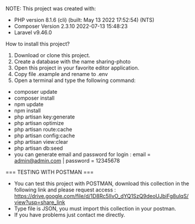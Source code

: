 NOTE: This project was created with:

-   PHP version 8.1.6 (cli) (built: May 13 2022 17:52:54) (NTS)
-   Composer Version 2.3.10 2022-07-13 15:48:23
-   Laravel v9.46.0

How to install this project?

1. Download or clone this project.
2. Create a database with the name sharing-photo
3. Open this project in your favorite editor application.
4. Copy file .example and rename to .env
5. Open a terminal and type the following command:

-   composer update
-   composer install
-   npm update
-   npm install
-   php artisan key:generate
-   php artisan optimize
-   php artisan route:cache
-   php artisan config:cache
-   php artisan view:clear
-   php artisan db:seed
-   you can generate email and password for login : email = admin@admin.com | password = 12345678

=== TESTING WITH POSTMAN ===

-   You can test this project with POSTMAN, download this collection in the following link and please request access : https://drive.google.com/file/d/1D8Rc5IIvO_dYQ1SzQ9deoUJbiFg8ulqS/view?usp=share_link
-   Type file is JSON, you must import this collection in your postman.
-   If you have problems just contact me directly.
